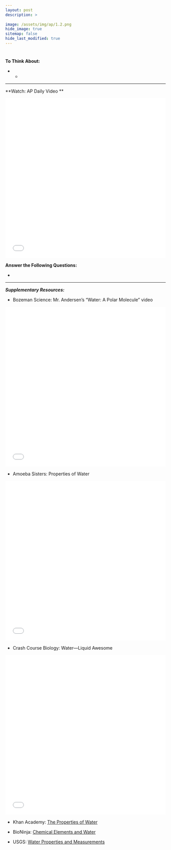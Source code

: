 ```yaml
---
layout: post
description: >
  
image: /assets/img/ap/1.2.png
hide_image: true
sitemap: false
hide_last_modified: true
---
```


# 

**To Think About:** 

* *

---

**Watch: AP Daily Video **

<iframe src="//player.bilibili.com/player.html?isOutside=true&aid=762646093&bvid=BV1964y1a7Xj&cid=399021579&p=1&high_quality=1&danmaku=0&autoplay=0" allowfullscreen="allowfullscreen" width="100%" height="500" scrolling="no" frameborder="0" sandbox="allow-top-navigation allow-same-origin allow-forms allow-scripts"></iframe>

**Answer the Following Questions:**

- 

---

***Supplementary Resources:*** 

- Bozeman Science: Mr. Andersen’s “Water:  A Polar Molecule” video

<iframe src="//player.bilibili.com/player.html?isOutside=true&aid=112808071004851&bvid=BV1tm8JeqEB4&cid=500001619652181&p=1&high_quality=1&danmaku=0&autoplay=0" allowfullscreen="allowfullscreen" width="100%" height="500" scrolling="no" frameborder="0" sandbox="allow-top-navigation allow-same-origin allow-forms allow-scripts"></iframe>

- Amoeba Sisters:  Properties of Water

<iframe src="//player.bilibili.com/player.html?isOutside=true&aid=112808071071376&bvid=BV1mm8JeqEUV&cid=500001619652943&p=1&high_quality=1&danmaku=0&autoplay=0" allowfullscreen="allowfullscreen" width="100%" height="500" scrolling="no" frameborder="0" sandbox="allow-top-navigation allow-same-origin allow-forms allow-scripts"></iframe>

- Crash Course Biology:  Water—Liquid Awesome

<iframe src="//player.bilibili.com/player.html?isOutside=true&aid=112808071006618&bvid=BV14m8JeqEoA&cid=500001619652394&p=1&high_quality=1&danmaku=0&autoplay=0" allowfullscreen="allowfullscreen" width="100%" height="500" scrolling="no" frameborder="0" sandbox="allow-top-navigation allow-same-origin allow-forms allow-scripts"></iframe>

- Khan Academy: [The Properties of Water](https://www.khanacademy.org/science/biology/water-acids-and-bases/hydrogen-bonding-in-water/a/hydrogen-bonding-in-water)

- BioNinja: [Chemical Elements and Water](https://www.ib.bioninja.com.au/standard-level/topic-3-chemicals-of-life/31-chemical-elements-and.html)

- USGS: [Water Properties and Measurements](https://www.usgs.gov/special-topics/water-science-school/science/water-properties-information-topic)


